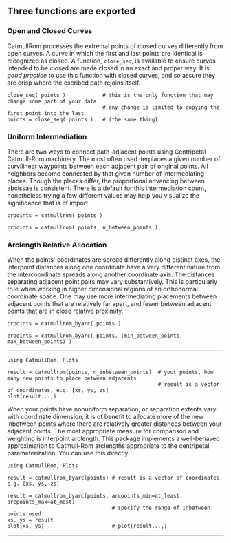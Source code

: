 
## Three functions are exported

### Open and Closed Curves

CatmullRom processes the extremal points of closed curves differently from open curves.
A curve in which the first and last points are identical is recognized as closed.
A function, `close_seq`, is available to ensure curves intended to be closed are made closed
in an exact and proper way. It is _good practice_ to use this function with closed curves,
and so assure they are crisp where the escribed path rejoins itself.
```
close_seq( points )            # this is the only function that may change some part of your data
                               # any change is limited to copying the first point into the last 
points = close_seq( points )   # (the same thing)
```

### Uniform Intermediation

There are two ways to connect path-adjacent points using Centripetal Catmull-Rom machinery.
The most often used iterplaces a given number of curvilinear waypoints between each adjacent
pair of original points.  All neighbors become connected by that given number of intermediating
places. Though the places differ, the proportional advancing between abcissae is consistent.
There is a default for this intermediation count, nonetheless trying a few different values
may help you visualize the significance that is of import.
```
crpoints = catmullrom( points )

crpoints = catmullrom( points, n_between_points )
```

### Arclength Relative Allocation

When the points' coordinates are spread differently along distinct axes, the interpoint
distances along one coordinate have a very different nature from the intercoordinate
spreads along another coordinate axis.  The distances separating adjacent point pairs
may vary substantively.  This is particularly true when working in higher dimensional
regions of an orthonormal coordinate space.  One may use more intermediating placements
between adjacent points that are relatively far apart, and fewer between adjacent points
that are in close relative proximity.

```
crpoints = catmullrom_byarc( points )

crpoints = catmullrom_byarc( points, (min_between_points, max_between_points) )
```

----

```
using CatmullRom, Plots

result = catmullrom(points, n_inbetween_points)  # your points, how many new points to place between adjacents
                                                 # result is a vector of coordinates, e.g. [xs, ys, zs]
plot(result...,)
```

When your points have nonuniform separation, or separation extents vary with coordinate dimension,
it is of benefit to allocate more of the new inbetween points where there are relatively greater
distances between your adjacent points.  The most appropriate measure for comparison and weighting
is interpoint arclength.  This package implements a well-behaved approximation to Catmull-Rom
arclengths appropriate to the centripetal parameterization.  You can use this directly.

```
using CatmullRom, Plots

result = catmullrom_byarc(points) # result is a vector of coordinates, e.g. [xs, ys, zs]
 
result = catmullrom_byarc(points, arcpoints_min=at_least, arcpoints_max=at_most)
                                  # specify the range of inbetween points used
xs, ys = result
plot(xs, ys)                      # plot(result...,)
```

----

